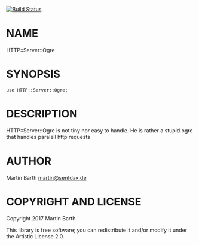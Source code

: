 [![Build Status](https://travis-ci.org/ufobat/HTTP-Server-Ogre.svg?branch=master)](https://travis-ci.org/ufobat/HTTP-Server-Ogre)

NAME
====

HTTP::Server::Ogre

SYNOPSIS
========

    use HTTP::Server::Ogre;

DESCRIPTION
===========

HTTP::Server::Ogre is not tiny nor easy to handle. He is rather a stupid ogre that handles paralell http requests

AUTHOR
======

Martin Barth <martin@senfdax.de>

COPYRIGHT AND LICENSE
=====================

Copyright 2017 Martin Barth

This library is free software; you can redistribute it and/or modify it under the Artistic License 2.0.
